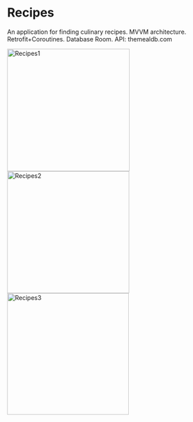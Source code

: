 # Recipes
An application for finding culinary recipes. MVVM architecture. Retrofit+Coroutines. Database Room. API: themealdb.com

<img width="284" alt="Recipes1" src="https://user-images.githubusercontent.com/74114011/165500385-0b07de45-2f0f-4cc9-a80f-f3c516b5aad1.png">
<img width="283" alt="Recipes2" src="https://user-images.githubusercontent.com/74114011/165500400-b327890c-adbf-4e75-93eb-60d37436a3a2.png">
<img width="282" alt="Recipes3" src="https://user-images.githubusercontent.com/74114011/165500405-25afaece-9329-4fc1-9b93-5b1d4895e713.png">
